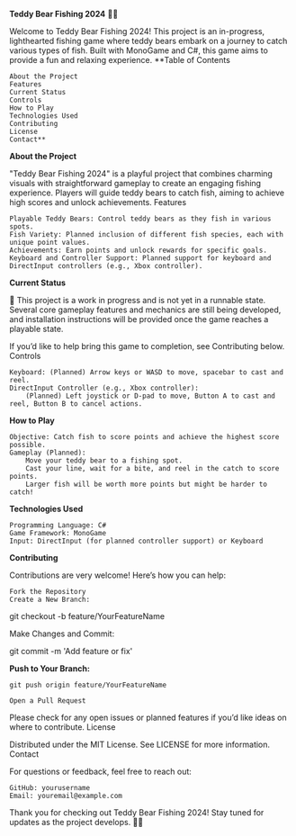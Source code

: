 **Teddy Bear Fishing 2024** 🎣🐻

Welcome to Teddy Bear Fishing 2024! This project is an in-progress, lighthearted fishing game where teddy bears embark on a journey to catch various types of fish. Built with MonoGame and C#, this game aims to provide a fun and relaxing experience.
**Table of Contents

    About the Project
    Features
    Current Status
    Controls
    How to Play
    Technologies Used
    Contributing
    License
    Contact**

**About the Project**

"Teddy Bear Fishing 2024" is a playful project that combines charming visuals with straightforward gameplay to create an engaging fishing experience. Players will guide teddy bears to catch fish, aiming to achieve high scores and unlock achievements.
Features

    Playable Teddy Bears: Control teddy bears as they fish in various spots.
    Fish Variety: Planned inclusion of different fish species, each with unique point values.
    Achievements: Earn points and unlock rewards for specific goals.
    Keyboard and Controller Support: Planned support for keyboard and DirectInput controllers (e.g., Xbox controller).

**Current Status**

🚧 This project is a work in progress and is not yet in a runnable state. Several core gameplay features and mechanics are still being developed, and installation instructions will be provided once the game reaches a playable state.

If you’d like to help bring this game to completion, see Contributing below.
Controls

    Keyboard: (Planned) Arrow keys or WASD to move, spacebar to cast and reel.
    DirectInput Controller (e.g., Xbox controller):
        (Planned) Left joystick or D-pad to move, Button A to cast and reel, Button B to cancel actions.

**How to Play**

    Objective: Catch fish to score points and achieve the highest score possible.
    Gameplay (Planned):
        Move your teddy bear to a fishing spot.
        Cast your line, wait for a bite, and reel in the catch to score points.
        Larger fish will be worth more points but might be harder to catch!

**Technologies Used**

    Programming Language: C#
    Game Framework: MonoGame
    Input: DirectInput (for planned controller support) or Keyboard

**Contributing**

Contributions are very welcome! Here’s how you can help:

    Fork the Repository
    Create a New Branch:

git checkout -b feature/YourFeatureName

Make Changes and Commit:

git commit -m 'Add feature or fix'

**Push to Your Branch:**

    git push origin feature/YourFeatureName

    Open a Pull Request

Please check for any open issues or planned features if you’d like ideas on where to contribute.
License

Distributed under the MIT License. See LICENSE for more information.
Contact

For questions or feedback, feel free to reach out:

    GitHub: yourusername
    Email: youremail@example.com

Thank you for checking out Teddy Bear Fishing 2024! Stay tuned for updates as the project develops. 🐻🎣

